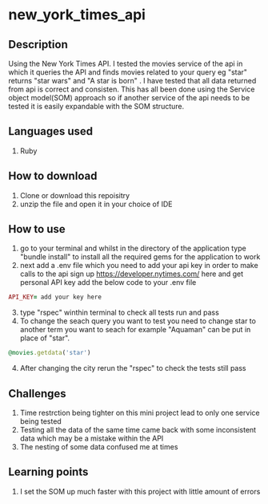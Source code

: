 # new_york_times_api
## Description
Using the New York Times API. I tested the movies service of the api in which it queries the API and finds movies related to your query eg "star" returns "star wars" and "A star is born" . I have tested that all data returned from api is correct and consisten. This has all been done using the Service object model(SOM) approach so if another service of the api needs to be tested it is easily expandable with the SOM structure.

## Languages used
1. Ruby

## How to download
1. Clone or download this repoisitry
2. unzip the file and open it in your choice of IDE

## How to use
1. go to your terminal and whilst in the directory of the application type "bundle install" to install all the required gems for the application to work
2. next add a .env file which you need to add your api key in order to make calls to the api sign up https://developer.nytimes.com/ here and get personal API key add the below code to your .env file
```ruby 
API_KEY= add your key here
```
3. type "rspec" winthin terminal to check all tests run and pass
4. To change the seach query you want to test you need to change star to another term you want to seach for example "Aquaman" can be put in place of "star".
``` ruby 
@movies.getdata('star')
```
4. After changing the city rerun the "rspec" to check the tests still pass

## Challenges
1. Time restrction being tighter on this mini project lead to only one service being tested
2. Testing all the data of the same time came back with some inconsistent data which may be a mistake within the API
3. The nesting of some data confused me at times

## Learning points
1. I set the SOM up much faster with this project with little amount of errors

